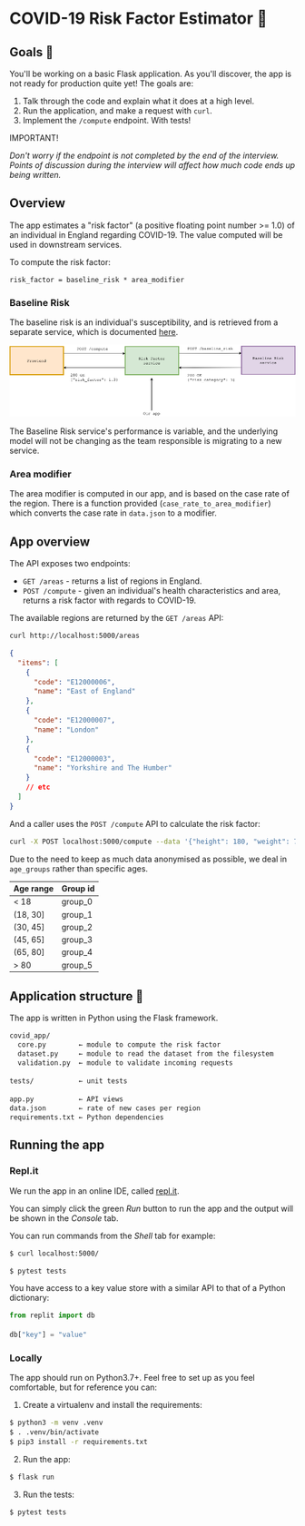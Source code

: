 # COVID-19 Risk Factor Estimator 🦠

## Goals 🎯

You'll be working on a basic Flask application. As you'll discover, the app is not ready for production quite yet! The goals are:

1. Talk through the code and explain what it does at a high level.
2. Run the application, and make a request with `curl`.
3. Implement the `/compute` endpoint. With tests!

IMPORTANT!

_Don't worry if the endpoint is not completed by the end of the interview. Points of discussion during the interview will affect how much code ends up being written._

## Overview

The app estimates a "risk factor" (a positive floating point number >= 1.0) of an individual in England regarding COVID-19. The value computed will be used in downstream services.

To compute the risk factor:

```
risk_factor = baseline_risk * area_modifier
```

### Baseline Risk

The baseline risk is an individual's susceptibility, and is retrieved from a separate service, which is documented [here](https://dse-test-api.herokuapp.com).

![risk factor app](./assets/risk_factor_app.png "Risk factor app")

The Baseline Risk service's performance is variable, and the underlying model will not be changing as the team responsible is migrating to a new service.

### Area modifier

The area modifier is computed in our app, and is based on the case rate of the region. There is a function provided (`case_rate_to_area_modifier`) which converts the case rate in `data.json` to a modifier.

## App overview

The API exposes two endpoints:

- `GET /areas` - returns a list of regions in England.
- `POST /compute` - given an individual's health characteristics and area, returns a risk factor with regards to COVID-19.

The available regions are returned by the `GET /areas` API:

```bash
curl http://localhost:5000/areas
```

```json
{
  "items": [
    {
      "code": "E12000006",
      "name": "East of England"
    },
    {
      "code": "E12000007",
      "name": "London"
    },
    {
      "code": "E12000003",
      "name": "Yorkshire and The Humber"
    }
    // etc
  ]
}
```

And a caller uses the `POST /compute` API to calculate the risk factor:

```bash
curl -X POST localhost:5000/compute --data '{"height": 180, "weight": 75, "underlying_health_issues": false, "age_group": "group_1", "area_code": "E12000007"}'
```

Due to the need to keep as much data anonymised as possible, we deal in `age_groups` rather than specific ages.

| Age range | Group id |
| --------- | -------- |
| < 18      | group_0  |
| (18, 30]  | group_1  |
| (30, 45]  | group_2  |
| (45, 65]  | group_3  |
| (65, 80]  | group_4  |
| > 80      | group_5  |

## Application structure 🔭

The app is written in Python using the Flask framework.

```
covid_app/
  core.py        ← module to compute the risk factor
  dataset.py     ← module to read the dataset from the filesystem
  validation.py  ← module to validate incoming requests

tests/           ← unit tests

app.py           ← API views
data.json        ← rate of new cases per region
requirements.txt ← Python dependencies
```

## Running the app

### Repl.it

We run the app in an online IDE, called [repl.it](https://replit.com/).

You can simply click the green _Run_ button to run the app and the output will be shown in the _Console_ tab.

You can run commands from the _Shell_ tab for example:

```bash
$ curl localhost:5000/
```

```bash
$ pytest tests
```

You have access to a key value store with a similar API to that of a Python dictionary:

```Python
from replit import db

db["key"] = "value"
```

### Locally

The app should run on Python3.7+. Feel free to set up as you feel comfortable, but for reference you can:

1. Create a virtualenv and install the requirements:

```bash
$ python3 -m venv .venv
$ . .venv/bin/activate
$ pip3 install -r requirements.txt
```

2. Run the app:

```bash
$ flask run
```

3. Run the tests:

```bash
$ pytest tests
```
